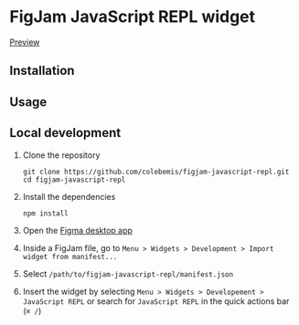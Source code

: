 # FigJam JavaScript REPL widget

[Preview](https://twitter.com/colebemis/status/1450977693202145283)

## Installation

## Usage

## Local development

1. Clone the repository

   ```shell
   git clone https://github.com/colebemis/figjam-javascript-repl.git
   cd figjam-javascript-repl
   ```

1. Install the dependencies

   ```shell
   npm install
   ```

1. Open the [Figma desktop app](https://www.figma.com/downloads/)

1. Inside a FigJam file, go to `Menu > Widgets > Development > Import widget from manifest...`

1. Select `/path/to/figjam-javascript-repl/manifest.json`

1. Insert the widget by selecting `Menu > Widgets > Developement > JavaScript REPL` or search for `JavaScript REPL` in the quick actions bar (`⌘ /`)
